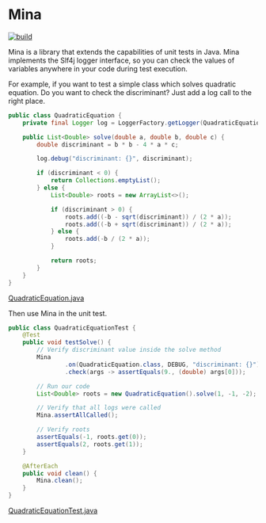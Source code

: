 # Mina

[![build](../../actions/workflows/gradle.yml/badge.svg)](../../actions/workflows/gradle.yml)

Mina is a library that extends the capabilities of unit tests in Java. Mina implements the Slf4j logger interface, so
you can check the values of variables anywhere in your code during test execution.

For example, if you want to test a simple class which solves quadratic equation. Do you want to check the discriminant?
Just add a log call to the right place.

```java
public class QuadraticEquation {
    private final Logger log = LoggerFactory.getLogger(QuadraticEquation.class);

    public List<Double> solve(double a, double b, double c) {
        double discriminant = b * b - 4 * a * c;

        log.debug("discriminant: {}", discriminant);

        if (discriminant < 0) {
            return Collections.emptyList();
        } else {
            List<Double> roots = new ArrayList<>();

            if (discriminant > 0) {
                roots.add((-b - sqrt(discriminant)) / (2 * a));
                roots.add((-b + sqrt(discriminant)) / (2 * a));
            } else {
                roots.add(-b / (2 * a));
            }

            return roots;
        }
    }
}
```

[QuadraticEquation.java](src/test/java/mina/test/QuadraticEquation.java)

Then use Mina in the unit test.

```java
public class QuadraticEquationTest {
    @Test
    public void testSolve() {
        // Verify discriminant value inside the solve method
        Mina
                .on(QuadraticEquation.class, DEBUG, "discriminant: {}")
                .check(args -> assertEquals(9., (double) args[0]));

        // Run our code
        List<Double> roots = new QuadraticEquation().solve(1, -1, -2);

        // Verify that all logs were called
        Mina.assertAllCalled();

        // Verify roots
        assertEquals(-1, roots.get(0));
        assertEquals(2, roots.get(1));
    }

    @AfterEach
    public void clean() {
        Mina.clean();
    }
}
```

[QuadraticEquationTest.java](src/test/java/mina/test/QuadraticEquationTest.java)

